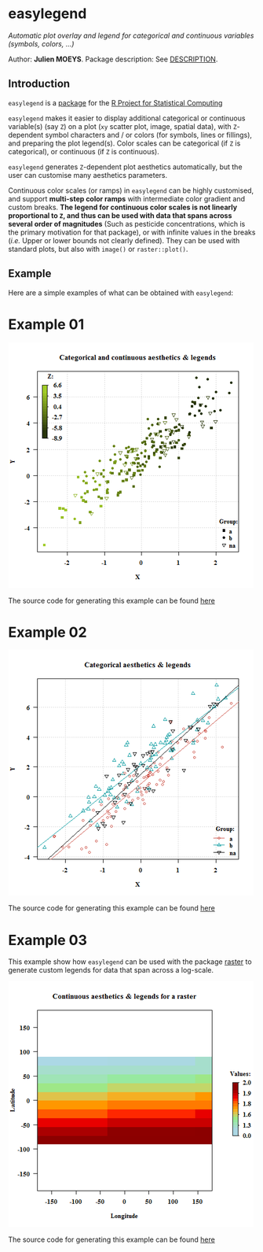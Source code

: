 easylegend
==========

_Automatic plot overlay and legend for categorical and continuous 
variables (symbols, colors, ...)_

Author: **Julien MOEYS**.
Package description: See [DESCRIPTION](/pkg/easylegend/DESCRIPTION).

Introduction
------------

`easylegend`  is a [package][RPackages] for the [R Project for 
Statistical Computing][R]

`easylegend` makes it easier to display additional categorical 
or continuous variable(s) (say `Z`) on a plot (`xy` scatter plot, 
image, spatial data), with `Z`-dependent symbol characters and / or
colors (for symbols, lines or fillings), and preparing the plot 
legend(s). Color scales can be categorical (if `Z` is categorical), 
or continuous (if `Z` is continuous).

`easylegend` generates `Z`-dependent plot aesthetics automatically, 
but the user can customise many aesthetics parameters.

Continuous color scales (or ramps) in `easylegend` can be highly 
customised, and support **multi-step color ramps** with intermediate 
color gradient and custom breaks. **The legend for continuous color 
scales is not linearly proportional to `Z`, and thus can be used 
with data that spans across several order of magnitudes** (Such as 
pesticide concentrations, which is the primary motivation for that 
package), or with infinite values in the breaks (_i.e._ Upper or 
lower bounds not clearly defined). They can be used with standard 
plots, but also with `image()` or `raster::plot()`.


Example
-------

Here are a simple examples of what can be obtained with `easylegend`:

# Example 01

![Image 01, Example, package easylegend](www/img/example01.png "Image 01, Example, package easylegend")

The source code for generating this example can be found [here](www/example01.R)

# Example 02

![Image 02, Example, package easylegend](www/img/example02.png "Image 02, Example, package easylegend")

The source code for generating this example can be found [here](www/example02.R)

# Example 03

This example show how `easylegend` can be used with the package 
[raster](http://cran.r-project.org/web/packages/raster/index.html) 
to generate custom legends for data that span across a log-scale. 

![Image 03, Example, package easylegend](www/img/example03.png "Image 03, Example, package easylegend")

The source code for generating this example can be found [here](www/example03.R)



<!--- List of links used in the page -->
[helpPage]:     easylegend/00Index.html "easylegend help page"
[R]:            http://www.r-project.org/ "The R Project for Statistical Computing"
[RPackages]:    http://en.wikipedia.org/wiki/R_%28programming_language%29#Packages "R packages (Wikipedia)" 
